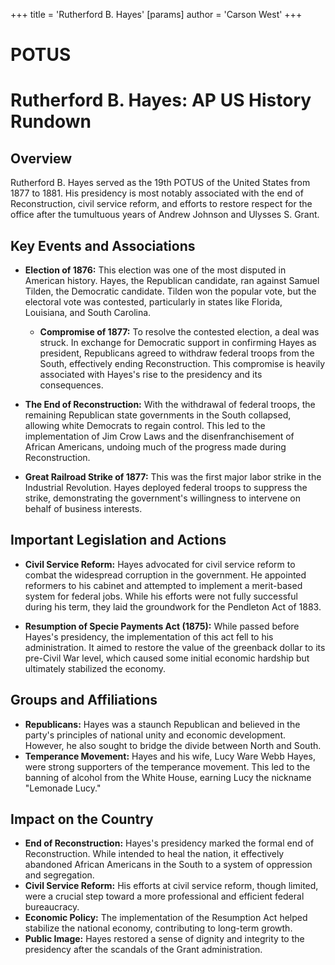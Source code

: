 +++
 title = 'Rutherford B. Hayes'
[params]
	author = 'Carson West'
+++
# POTUS
# Rutherford B. Hayes: AP US History Rundown

## Overview

Rutherford B. Hayes served as the 19th POTUS of the United States from 1877 to 1881. His presidency is most notably associated with the end of Reconstruction, civil service reform, and efforts to restore respect for the office after the tumultuous years of Andrew Johnson and Ulysses S. Grant.

## Key Events and Associations

*   **Election of 1876:** This election was one of the most disputed in American history. Hayes, the Republican candidate, ran against Samuel Tilden, the Democratic candidate. Tilden won the popular vote, but the electoral vote was contested, particularly in states like Florida, Louisiana, and South Carolina.
    *   **Compromise of 1877:** To resolve the contested election, a deal was struck. In exchange for Democratic support in confirming Hayes as president, Republicans agreed to withdraw federal troops from the South, effectively ending Reconstruction. This compromise is heavily associated with Hayes's rise to the presidency and its consequences.

*   **The End of Reconstruction:** With the withdrawal of federal troops, the remaining Republican state governments in the South collapsed, allowing white Democrats to regain control. This led to the implementation of Jim Crow Laws and the disenfranchisement of African Americans, undoing much of the progress made during Reconstruction.

*   **Great Railroad Strike of 1877:** This was the first major labor strike in the Industrial Revolution. Hayes deployed federal troops to suppress the strike, demonstrating the government's willingness to intervene on behalf of business interests.

## Important Legislation and Actions

*   **Civil Service Reform:** Hayes advocated for civil service reform to combat the widespread corruption in the government. He appointed reformers to his cabinet and attempted to implement a merit-based system for federal jobs. While his efforts were not fully successful during his term, they laid the groundwork for the Pendleton Act of 1883.

*   **Resumption of Specie Payments Act (1875):** While passed before Hayes's presidency, the implementation of this act fell to his administration. It aimed to restore the value of the greenback dollar to its pre-Civil War level, which caused some initial economic hardship but ultimately stabilized the economy.

## Groups and Affiliations

*   **Republicans:** Hayes was a staunch Republican and believed in the party's principles of national unity and economic development. However, he also sought to bridge the divide between North and South.
*   **Temperance Movement:** Hayes and his wife, Lucy Ware Webb Hayes, were strong supporters of the temperance movement. This led to the banning of alcohol from the White House, earning Lucy the nickname "Lemonade Lucy."

## Impact on the Country

*   **End of Reconstruction:** Hayes's presidency marked the formal end of Reconstruction. While intended to heal the nation, it effectively abandoned African Americans in the South to a system of oppression and segregation.
*   **Civil Service Reform:** His efforts at civil service reform, though limited, were a crucial step toward a more professional and efficient federal bureaucracy.
*   **Economic Policy:** The implementation of the Resumption Act helped stabilize the national economy, contributing to long-term growth.
*   **Public Image:** Hayes restored a sense of dignity and integrity to the presidency after the scandals of the Grant administration.

